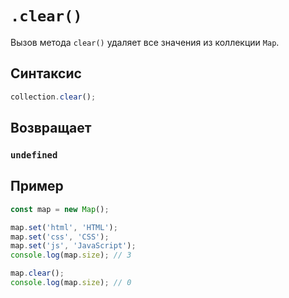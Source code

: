 # `.clear()`

Вызов метода `clear()` удаляет все значения из коллекции `Map`.

## Синтаксис

```js
collection.clear();
```

## Возвращает

### `undefined`

## Пример

```js
const map = new Map();

map.set('html', 'HTML');
map.set('css', 'CSS');
map.set('js', 'JavaScript');
console.log(map.size); // 3

map.clear();
console.log(map.size); // 0
```
